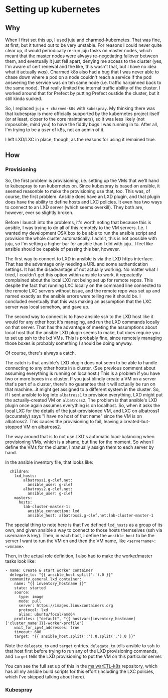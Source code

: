 # Setting up kubernetes

## Why

When I first set this up, I used juju and charmed-kubernetes. That was fine, at first, but it turned out to be very
unstable. For reasons I could never quite clear up, it would periodically re-run juju tasks on master nodes, which 
meant that the master nodes were always re-negotiating failover between them, and eventually it just fell apart, 
denying me access to the cluster (yes, I'm aware of cert renewal and the like, this wasn't that, but I have no idea
what it actually *was*). Charmed k8s also had a bug that I was never able to chase down where a pod on a node couldn't
reach a service if the pod answering the service was on teh same node (i.e. traffic hairpinned back to the same node).
That really limited the internal traffic ability of the cluster. I worked around that for Prefect by putting Prefect 
oustide the cluster, but it still kinda sucked.

So, I replaced `juju + charmed-k8s` with `kubespray`. My thinking there was that kubespray is more officially supported 
by the kubernetes project itself (or at least, closer to the core maintainers), so it was less likely (not impossible, 
mind you) to have the fiddly bugs I was running in to. After all, I'm trying to be a *user* of k8s, not an admin of it. 

I left LXD/LXC in place, though, as the reasons for using it remained true.

## How

### Provisioning

So, the first problem is provisioning, i.e. setting up the VMs that we'll hand to kubespray to run kubernetes on. 
Since kubespray is based on ansible, it seemed reasonble to make the provisioning use that, too. This was, of course, 
the first problem. Ansible does have an LXD plugin, and that plugin does have the ability to define hosts and LXC 
policies. It even has two ways to connect to an LXD server (which seems overkill). They both are, however, 
ever so slightly broken. 

Before I launch into the problems, it's worth noting that because this is ansible, I was trying to do all of this 
remotely to the VM servers. I.e. I wanted my development OSX box to be able to run the ansible script and provision 
the whole cluster automatically. I admit, this is not possible with juju, so I'm setting a higher bar for ansible
than I did with juju...I feel like ansible should be capable of passing this bar, however.

The first way to connect to LXD in ansible is via the LXD https interface. That has the advantage only needing a URL 
and some authentication settings. It has the disadvantage of not actually working. No matter what I tried, I couldn't get 
this option within ansible to work, it repeatedly complained about the local LXC not being set up for remote repos. 
This despite the fact that running LXC locally on the command line connected to the remote LXC servers without issue, 
and the remote repo was set up and named exactly as the ansible errors were telling me it should be. I concluded 
eventually that this was making an assumption that the LXC server was local somehow, and gave up.

The second way to connect is to have ansible ssh to the LXD host like it would for any other host it's managing, 
and run the LXD commands locally on that server. That has the advantage of meeting the assumptions about local host
that the ansible LXD plugin seems to make, but does require you to set up ssh to the lxd VMs. This is probably fine,
since remotely managing those boxes is probably something I should be doing anyway. 

Of course, there's always a catch.

The catch is that ansible's LXD plugin does not seem to be able to handle connecting to any other hosts in a cluster.
(See previous comment about assuming everything is running on localhost.) This is a problem if you have two or more 
boxes in a cluster. If you just blindly create a VM on a server that's part of a cluster, there's no guarantee that 
it will actually be run on that machine...it might get assigned to a different system in the cluster. So, if I sent 
ansible to log into `albatross1` to provision everything, LXD might put the actually-created VM on `albatross2`. The 
problem is that ansible's LXD plugin once again assumes everything is on localhost. So, when it asks the local LXC for 
the details of the just-provisioned VM, and LXC on albatross1 (accurately) says "I have no host of that name" since 
the VM is on albatross2. This causes the provisioning to fail, leaving a created-but-stopped VM on albatross2.

The way around that is to not use LXD's automatic load-balancing when provisioning VMs, which is a shame, but fine 
for the moment. So when I define the VMs for the cluster, I manually assign them to each server by hand. 

In the ansible inventory file, that looks like: 
```all:
  children:
    lxd_hosts:
        albatross1.g-clef.net:
          ansible_user: g-clef
        albatross2.g-clef.net:
          ansible_user: g-clef
    masters:
      hosts:
        lab-cluster-master-1:
          ansible_connection: lxd
          ansible_host: albatross2.g-clef.net:lab-cluster-master-1
```
The special thing to note here is that I've defined `lxd_hosts` as a group of its own, and given ansible a way to
connect to those hosts themselves (ssh via username & key). Then, in each host, I define the `ansible_host` to be the
server I want to run the VM on and then the VM name, like `<servername>:<vmname>`.

Then, in the actual role definition, I also had to make the worker/master tasks look like: 
```
- name: Create & start worker container
  delegate_to: "{{ ansible_host.split(':').0 }}"
  community.general.lxd_container:
    name: "{{ inventory_hostname }}"
    state: started
    source:
      type: image
      mode: pull
      server: https://images.linuxcontainers.org
      protocol: lxd
      alias: ubuntu/focal/amd64
    profiles: ["default", "{{ hostvars[inventory_hostname]['cluster_name']}}-worker-profile"]
    wait_for_ipv4_addresses: true
    timeout: 600
    target: "{{ ansible_host.split(':').0.split('.').0 }}"
```
Note the `delegate_to` and `target` entries. `delegate_to` tells ansible to ssh to that host first before trying to 
run any of the LXD provisioning commands, and `target` tells the LXD provisioning to put the VM on this particular
server.

You can see the full set up of this in the [malwarETL-k8s](https://github.com/g-clef/malwarETL-k8s) repository, which
has all my ansible build scripts for this effort (including the LXC policies, which I've skipped talking about here).

### Kubespray

